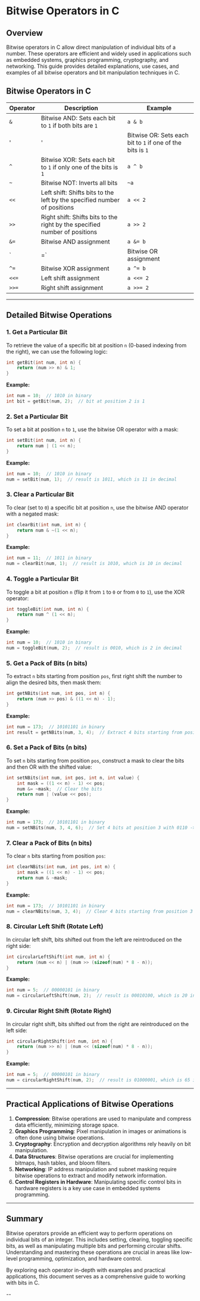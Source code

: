 # Bitwise Operators in C

## Overview

Bitwise operators in C allow direct manipulation of individual bits of a number. These operators are efficient and widely used in applications such as embedded systems, graphics programming, cryptography, and networking. This guide provides detailed explanations, use cases, and examples of all bitwise operators and bit manipulation techniques in C.

## Bitwise Operators in C

| Operator | Description                                      | Example                          |
|----------|--------------------------------------------------|----------------------------------|
| `&`      | Bitwise AND: Sets each bit to `1` if both bits are `1` | `a & b`                          |
| '|'      | Bitwise OR: Sets each bit to `1` if one of the bits is `1` | `a | b`                          |
| `^`      | Bitwise XOR: Sets each bit to `1` if only one of the bits is `1` | `a ^ b`                          |
| `~`      | Bitwise NOT: Inverts all bits                     | `~a`                             |
| `<<`     | Left shift: Shifts bits to the left by the specified number of positions | `a << 2`                         |
| `>>`     | Right shift: Shifts bits to the right by the specified number of positions | `a >> 2`                         |
| `&=`     | Bitwise AND assignment                           | `a &= b`                         |
| `|=`     | Bitwise OR assignment                            | `a |= b`                         |
| `^=`     | Bitwise XOR assignment                           | `a ^= b`                         |
| `<<=`    | Left shift assignment                            | `a <<= 2`                        |
| `>>=`    | Right shift assignment                           | `a >>= 2`                        |

---

## Detailed Bitwise Operations

### 1. **Get a Particular Bit**

To retrieve the value of a specific bit at position `n` (0-based indexing from the right), we can use the following logic:

```c
int getBit(int num, int n) {
    return (num >> n) & 1;
}
```

**Example:**
```c
int num = 10;  // 1010 in binary
int bit = getBit(num, 2);  // bit at position 2 is 1
```

### 2. **Set a Particular Bit**

To set a bit at position `n` to `1`, use the bitwise OR operator with a mask:

```c
int setBit(int num, int n) {
    return num | (1 << n);
}
```

**Example:**
```c
int num = 10;  // 1010 in binary
num = setBit(num, 1);  // result is 1011, which is 11 in decimal
```

### 3. **Clear a Particular Bit**

To clear (set to `0`) a specific bit at position `n`, use the bitwise AND operator with a negated mask:

```c
int clearBit(int num, int n) {
    return num & ~(1 << n);
}
```

**Example:**
```c
int num = 11;  // 1011 in binary
num = clearBit(num, 1);  // result is 1010, which is 10 in decimal
```

### 4. **Toggle a Particular Bit**

To toggle a bit at position `n` (flip it from `1` to `0` or from `0` to `1`), use the XOR operator:

```c
int toggleBit(int num, int n) {
    return num ^ (1 << n);
}
```

**Example:**
```c
int num = 10;  // 1010 in binary
num = toggleBit(num, 2);  // result is 0010, which is 2 in decimal
```

### 5. **Get a Pack of Bits (n bits)**

To extract `n` bits starting from position `pos`, first right shift the number to align the desired bits, then mask them:

```c
int getNBits(int num, int pos, int n) {
    return (num >> pos) & ((1 << n) - 1);
}
```

**Example:**
```c
int num = 173;  // 10101101 in binary
int result = getNBits(num, 3, 4);  // Extract 4 bits starting from position 3: 1011 -> result is 11 in decimal
```

### 6. **Set a Pack of Bits (n bits)**

To set `n` bits starting from position `pos`, construct a mask to clear the bits and then OR with the shifted value:

```c
int setNBits(int num, int pos, int n, int value) {
    int mask = ((1 << n) - 1) << pos;
    num &= ~mask;  // Clear the bits
    return num | (value << pos);
}
```

**Example:**
```c
int num = 173;  // 10101101 in binary
num = setNBits(num, 3, 4, 6);  // Set 4 bits at position 3 with 0110 -> result is 10011001, which is 153
```

### 7. **Clear a Pack of Bits (n bits)**

To clear `n` bits starting from position `pos`:

```c
int clearNBits(int num, int pos, int n) {
    int mask = ((1 << n) - 1) << pos;
    return num & ~mask;
}
```

**Example:**
```c
int num = 173;  // 10101101 in binary
num = clearNBits(num, 3, 4);  // Clear 4 bits starting from position 3 -> result is 10000001, which is 129
```

### 8. **Circular Left Shift (Rotate Left)**

In circular left shift, bits shifted out from the left are reintroduced on the right side:

```c
int circularLeftShift(int num, int n) {
    return (num << n) | (num >> (sizeof(num) * 8 - n));
}
```

**Example:**
```c
int num = 5;  // 00000101 in binary
num = circularLeftShift(num, 2);  // result is 00010100, which is 20 in decimal
```

### 9. **Circular Right Shift (Rotate Right)**

In circular right shift, bits shifted out from the right are reintroduced on the left side:

```c
int circularRightShift(int num, int n) {
    return (num >> n) | (num << (sizeof(num) * 8 - n));
}
```

**Example:**
```c
int num = 5;  // 00000101 in binary
num = circularRightShift(num, 2);  // result is 01000001, which is 65 in decimal
```

---

## Practical Applications of Bitwise Operations

1. **Compression**: Bitwise operations are used to manipulate and compress data efficiently, minimizing storage space.
2. **Graphics Programming**: Pixel manipulation in images or animations is often done using bitwise operations.
3. **Cryptography**: Encryption and decryption algorithms rely heavily on bit manipulation.
4. **Data Structures**: Bitwise operations are crucial for implementing bitmaps, hash tables, and bloom filters.
5. **Networking**: IP address manipulation and subnet masking require bitwise operations to extract and modify network information.
6. **Control Registers in Hardware**: Manipulating specific control bits in hardware registers is a key use case in embedded systems programming.

---

## Summary

Bitwise operators provide an efficient way to perform operations on individual bits of an integer. This includes setting, clearing, toggling specific bits, as well as manipulating multiple bits and performing circular shifts. Understanding and mastering these operations are crucial in areas like low-level programming, optimization, and hardware control.

By exploring each operator in-depth with examples and practical applications, this document serves as a comprehensive guide to working with bits in C.

--
